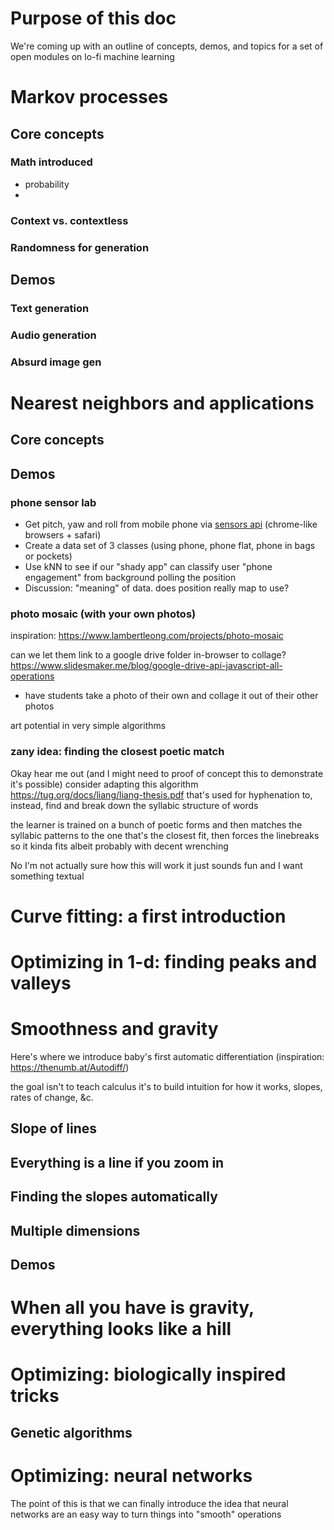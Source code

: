 # Purpose of this doc
We're coming up with an outline of concepts, demos, and topics for a set of open modules on lo-fi machine learning

# Markov processes
## Core concepts
### Math introduced
 - probability
 - 
### Context vs. contextless
### Randomness for generation
## Demos
### Text generation
### Audio generation
### Absurd image gen
# Nearest neighbors and applications
## Core concepts
## Demos
### phone sensor lab
- Get pitch, yaw and roll from mobile phone via [sensors api](https://developer.mozilla.org/en-US/docs/Web/API/Sensor_APIs) (chrome-like browsers + safari)
- Create a data set of 3 classes (using phone, phone flat, phone in bags or pockets)
- Use kNN to see if our "shady app" can classify user "phone engagement" from background polling the position
- Discussion: "meaning" of data. does position really map to use?
### photo mosaic (with your own photos)
inspiration:
https://www.lambertleong.com/projects/photo-mosaic

can we let them link to a google drive folder in-browser to collage?
https://www.slidesmaker.me/blog/google-drive-api-javascript-all-operations

- have students take a photo of their own and collage it out of their other photos

art potential in very simple algorithms
### zany idea: finding the closest poetic match
Okay hear me out (and I might need to proof of concept this to demonstrate it's possible) consider adapting this algorithm
https://tug.org/docs/liang/liang-thesis.pdf
that's used for hyphenation to, instead, find and break down the syllabic structure of words

the learner is trained on a bunch of poetic forms and then matches the syllabic patterns to the one that's the closest fit, then forces the linebreaks so it kinda fits albeit probably with decent wrenching

No I'm not actually sure how this will work it just sounds fun and I want something textual
# Curve fitting: a first introduction
# Optimizing in 1-d: finding peaks and valleys
# Smoothness and gravity
Here's where we introduce baby's first automatic differentiation
(inspiration: https://thenumb.at/Autodiff/)

the goal isn't to teach calculus it's to build intuition for how it works, slopes, rates of change, &c.
## Slope of lines
## Everything is a line if you zoom in
## Finding the slopes automatically
## Multiple dimensions
## Demos


# When all you have is gravity, everything looks like a hill
# Optimizing: biologically inspired tricks
## Genetic algorithms
# Optimizing: neural networks
The point of this is that we can finally introduce the idea that neural networks are an easy way to turn things into "smooth" operations

